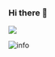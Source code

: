 ### Hi there 👋

<!--
**leetomlee123/leetomlee123** is a ✨ _special_ ✨ repository because its `README.md` (this file) appears on your GitHub profile.

Here are some ideas to get you started:

- 🔭 I’m currently working on ...
- 🌱 I’m currently learning ...
- 👯 I’m looking to collaborate on ...
- 🤔 I’m looking for help with ...
- 💬 Ask me about ...
- 📫 How to reach me: ...
- 😄 Pronouns: ...
- ⚡ Fun fact: ...
-->
![](https://visitor-badge.glitch.me/badge?page_id=leetomlee123.readme)

![info](https://github-readme-stats.vercel.app/api?username=leetomlee123&show_icons=true&count_private=true&hide=prs&theme=default_repocard)

